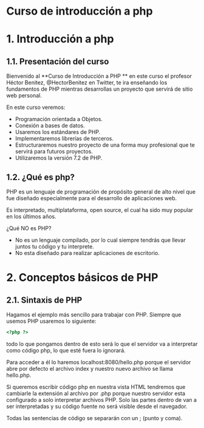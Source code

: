 # Curso de introducción a php

# 1. Introducción a php

## 1.1. Presentación del curso
Bienvenido al **Curso de Introducción a PHP ** en este curso el profesor Héctor Benitez, @HectorBenitez en Twitter, te ira enseñando los fundamentos de PHP mientras desarrollas un proyecto que servirá de sitio web personal.

En este curso veremos:
- Programación orientada a Objetos.
- Conexión a bases de datos.
- Usaremos los estándares de PHP.
- Implementaremos librerías de terceros.
- Estructuraremos nuestro proyecto de una forma muy profesional que te servirá para futuros proyectos.
- Utilizaremos la versión 7.2 de PHP.

## 1.2. ¿Qué es php?
PHP es un lenguaje de programación de propósito general de alto nivel que fue diseñado especialmente para el desarrollo de aplicaciones web.

Es interpretado, multiplataforma, open source, el cual ha sido muy popular en los últimos años.

¿Qué NO es PHP?
- No es un lenguaje compilado, por lo cual siempre tendrás que llevar juntos tu código y tu interprete.
- No esta diseñado para realizar aplicaciones de escritorio.

# 2. Conceptos básicos de PHP

## 2.1. Sintaxis de PHP
Hagamos el ejemplo más sencillo para trabajar con PHP. Siempre que usemos PHP usaremos lo siguiente: 
```php
<?php ?> 
```
todo lo que pongamos dentro de esto será lo que el servidor va a interpretar como código php, lo que esté fuera lo ignorará.

Para acceder a él lo haremos localhost:8080/hello.php porque el servidor abre por defecto el archivo index y nuestro nuevo archivo se llama hello.php.

Si queremos escribir código php en nuestra vista HTML tendremos que cambiarle la extensión al archivo por .php porque nuestro servidor esta configurado a solo interpretar archivos PHP. Solo las partes dentro de <?php ?> van a ser interpretadas y su código fuente no será visible desde el navegador.

Todas las sentencias de código se separarán con un ; (punto y coma).